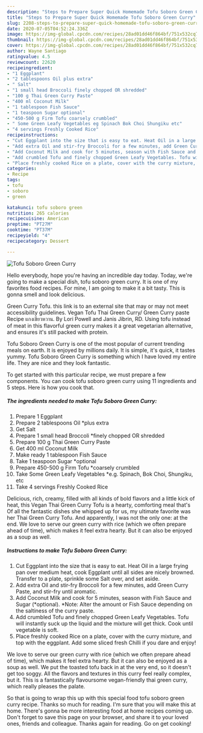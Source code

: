 ```yaml
---
description: "Steps to Prepare Super Quick Homemade Tofu Soboro Green Curry"
title: "Steps to Prepare Super Quick Homemade Tofu Soboro Green Curry"
slug: 2208-steps-to-prepare-super-quick-homemade-tofu-soboro-green-curry
date: 2020-07-05T04:52:24.336Z
image: https://img-global.cpcdn.com/recipes/28ad01dd46f864bf/751x532cq70/tofu-soboro-green-curry-recipe-main-photo.jpg
thumbnail: https://img-global.cpcdn.com/recipes/28ad01dd46f864bf/751x532cq70/tofu-soboro-green-curry-recipe-main-photo.jpg
cover: https://img-global.cpcdn.com/recipes/28ad01dd46f864bf/751x532cq70/tofu-soboro-green-curry-recipe-main-photo.jpg
author: Wayne Santiago
ratingvalue: 4.5
reviewcount: 22620
recipeingredient:
- "1 Eggplant"
- "2 tablespoons Oil plus extra"
- " Salt"
- "1 small head Broccoli finely chopped OR shredded"
- "100 g Thai Green Curry Paste"
- "400 ml Coconut Milk"
- "1 tablespoon Fish Sauce"
- "1 teaspoon Sugar optional"
- "450-500 g Firm Tofu coarsely crumbled"
- " Some Green Leafy Vegetables eg Spinach Bok Choi Shungiku etc"
- "4 servings Freshly Cooked Rice"
recipeinstructions:
- "Cut Eggplant into the size that is easy to eat. Heat Oil in a large frying pan over medium heat, cook Eggplant until all sides are nicely browned. Transfer to a plate, sprinkle some Salt over, and set aside."
- "Add extra Oil and stir-fry Broccoli for a few minutes, add Green Curry Paste, and stir-fry until aromatic."
- "Add Coconut Milk and cook for 5 minutes, season with Fish Sauce and Sugar (*optional). *Note: Alter the amount or Fish Sauce depending on the saltiness of the curry paste."
- "Add crumbled Tofu and finely chopped Green Leafy Vegetables. Tofu will instantly suck up the liquid and the mixture will get thick. Cook until vegetable is soft."
- "Place freshly cooked Rice on a plate, cover with the curry mixture, and top with the eggplant. Add some sliced fresh Chilli if you dare and enjoy!"
categories:
- Recipe
tags:
- tofu
- soboro
- green

katakunci: tofu soboro green 
nutrition: 265 calories
recipecuisine: American
preptime: "PT27M"
cooktime: "PT37M"
recipeyield: "4"
recipecategory: Dessert

---
```



![Tofu Soboro Green Curry](https://img-global.cpcdn.com/recipes/28ad01dd46f864bf/751x532cq70/tofu-soboro-green-curry-recipe-main-photo.jpg)

Hello everybody, hope you're having an incredible day today. Today, we're going to make a special dish, tofu soboro green curry. It is one of my favorites food recipes. For mine, I am going to make it a bit tasty. This is gonna smell and look delicious.

Green Curry Tofu. this link is to an external site that may or may not meet accessibility guidelines. Vegan Tofu Thai Green Curry/ Green Curry paste Recipe แกงเขียวหวาน. By Lori Powell and Janis Jibrin, RD. Using tofu instead of meat in this flavorful green curry makes it a great vegetarian alternative, and ensures it&#39;s still packed with protein.

Tofu Soboro Green Curry is one of the most popular of current trending meals on earth. It is enjoyed by millions daily. It is simple, it's quick, it tastes yummy. Tofu Soboro Green Curry is something which I have loved my entire life. They are nice and they look fantastic.


To get started with this particular recipe, we must prepare a few components. You can cook tofu soboro green curry using 11 ingredients and 5 steps. Here is how you cook that.

<!--inarticleads1-->

##### The ingredients needed to make Tofu Soboro Green Curry:

1. Prepare 1 Eggplant
1. Prepare 2 tablespoons Oil *plus extra
1. Get  Salt
1. Prepare 1 small head Broccoli *finely chopped OR shredded
1. Prepare 100 g Thai Green Curry Paste
1. Get 400 ml Coconut Milk
1. Make ready 1 tablespoon Fish Sauce
1. Take 1 teaspoon Sugar *optional
1. Prepare 450-500 g Firm Tofu *coarsely crumbled
1. Take  Some Green Leafy Vegetables *e.g. Spinach, Bok Choi, Shungiku, etc
1. Take 4 servings Freshly Cooked Rice


Delicious, rich, creamy, filled with all kinds of bold flavors and a little kick of heat, this Vegan Thai Green Curry Tofu is a hearty, comforting meal that&#39;s Of all the fantastic dishes she whipped up for us, my ultimate favorite was her Thai Green Curry Tofu. And apparently, I was not the only one: at the end. We love to serve our green curry with rice (which we often prepare ahead of time), which makes it feel extra hearty. But it can also be enjoyed as a soup as well. 

<!--inarticleads2-->

##### Instructions to make Tofu Soboro Green Curry:

1. Cut Eggplant into the size that is easy to eat. Heat Oil in a large frying pan over medium heat, cook Eggplant until all sides are nicely browned. Transfer to a plate, sprinkle some Salt over, and set aside.
1. Add extra Oil and stir-fry Broccoli for a few minutes, add Green Curry Paste, and stir-fry until aromatic.
1. Add Coconut Milk and cook for 5 minutes, season with Fish Sauce and Sugar (*optional). *Note: Alter the amount or Fish Sauce depending on the saltiness of the curry paste.
1. Add crumbled Tofu and finely chopped Green Leafy Vegetables. Tofu will instantly suck up the liquid and the mixture will get thick. Cook until vegetable is soft.
1. Place freshly cooked Rice on a plate, cover with the curry mixture, and top with the eggplant. Add some sliced fresh Chilli if you dare and enjoy!


We love to serve our green curry with rice (which we often prepare ahead of time), which makes it feel extra hearty. But it can also be enjoyed as a soup as well. We put the toasted tofu back in at the very end, so it doesn&#39;t get too soggy. All the flavors and textures in this curry feel really complex, but it. This is a fantastically flavoursome vegan-friendly thai green curry, which really pleases the palate. 

So that is going to wrap this up with this special food tofu soboro green curry recipe. Thanks so much for reading. I'm sure that you will make this at home. There's gonna be more interesting food at home recipes coming up. Don't forget to save this page on your browser, and share it to your loved ones, friends and colleague. Thanks again for reading. Go on get cooking!
